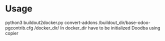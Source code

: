# Usage

python3 buildout2docker.py convert-addons /buildout_dir/base-odoo-pgcontrib.cfg /docker_dir/
In docker_dir have to be initialized Doodba using copier
